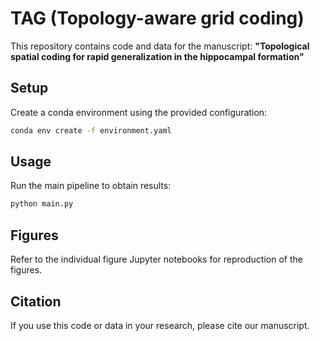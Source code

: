 # TAG (Topology-aware grid coding)

This repository contains code and data for the manuscript: **"Topological spatial coding for rapid generalization in the hippocampal formation"**

## Setup

Create a conda environment using the provided configuration:

```bash
conda env create -f environment.yaml
```

## Usage

Run the main pipeline to obtain results:

```bash
python main.py
```

## Figures

Refer to the individual figure Jupyter notebooks for reproduction of the figures.

## Citation

If you use this code or data in your research, please cite our manuscript.